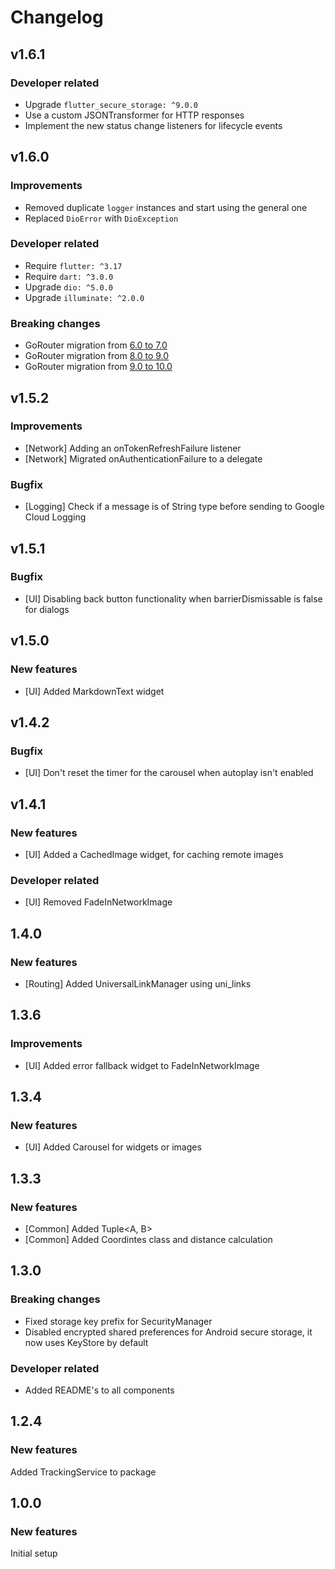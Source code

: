 # Changelog

## v1.6.1

### Developer related
- Upgrade `flutter_secure_storage: ^9.0.0`
- Use a custom JSONTransformer for HTTP responses
- Implement the new status change listeners for lifecycle events


## v1.6.0

### Improvements
- Removed duplicate `logger` instances and start using the general one
- Replaced `DioError` with `DioException`

### Developer related
- Require `flutter: ^3.17`
- Require `dart: ^3.0.0`
- Upgrade `dio: ^5.0.0`
- Upgrade `illuminate: ^2.0.0`

### Breaking changes
- GoRouter migration from [6.0 to 7.0](https://docs.google.com/document/d/10Xbpifbs4E-zh6YE5akIO8raJq_m3FIXs6nUGdOspOg/edit)
- GoRouter migration from [8.0 to 9.0](https://docs.google.com/document/d/16plvWc9ablQsUs7w6bWDpTZ7PwMP4YUhV-qMQ3iljE0/edit)
- GoRouter migration from [9.0 to 10.0](https://docs.google.com/document/d/1vjupshmFJtfGSOppZxp7Tzkq7dotcLxCcpdluuNYe1o/edit)

## v1.5.2

### Improvements
- [Network] Adding an onTokenRefreshFailure listener
- [Network] Migrated onAuthenticationFailure to a delegate

### Bugfix
- [Logging] Check if a message is of String type before sending to Google Cloud Logging

## v1.5.1

### Bugfix
- [UI] Disabling back button functionality when barrierDismissable is false for dialogs

## v1.5.0

### New features
- [UI] Added MarkdownText widget

## v1.4.2

### Bugfix
- [UI] Don't reset the timer for the carousel when autoplay isn't enabled

## v1.4.1

### New features
- [UI] Added a CachedImage widget, for caching remote images

### Developer related
- [UI] Removed FadeInNetworkImage

## 1.4.0

### New features
- [Routing] Added UniversalLinkManager using uni_links

## 1.3.6

### Improvements
- [UI] Added error fallback widget to FadeInNetworkImage

## 1.3.4

### New features
- [UI] Added Carousel for widgets or images

## 1.3.3

### New features
- [Common] Added Tuple<A, B>
- [Common] Added Coordintes class and distance calculation

## 1.3.0

### Breaking changes
- Fixed storage key prefix for SecurityManager 
- Disabled encrypted shared preferences for Android secure storage, it now uses KeyStore by default

### Developer related
- Added README's to all components

## 1.2.4

### New features
Added TrackingService to package


## 1.0.0

### New features
Initial setup
